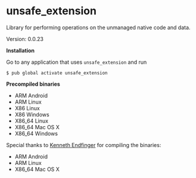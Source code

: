 unsafe_extension
=====

Library for performing operations on the unmanaged native code and data.

Version: 0.0.23

**Installation**

Go to any application that uses `unsafe_extension` and run

```
$ pub global activate unsafe_extension
```

**Precompiled binaries**  

- ARM Android
- ARM Linux
- X86 Linux
- X86 Windows
- X86_64 Linux
- X86_64 Mac OS X
- X86_64 Windows

Special thanks to [Kenneth Endfinger](https://github.com/kaendfinger) for compiling the binaries:

- ARM Android
- ARM Linux
- X86_64 Mac OS X
